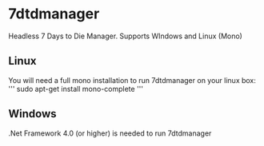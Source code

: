 # 7dtdmanager
Headless 7 Days to Die Manager. Supports WIndows and Linux (Mono)

## Linux

You will need a full mono installation to run 7dtdmanager on your linux box:
'''
sudo apt-get install mono-complete
'''

## Windows

.Net Framework 4.0 (or higher) is needed to run 7dtdmanager


